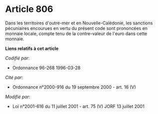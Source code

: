 # Article 806

Dans les territoires d'outre-mer et en Nouvelle-Calédonie, les sanctions pécuniaires encourues en vertu du présent code sont
prononcées en monnaie locale, compte tenu de la contre-valeur de l'euro dans cette monnaie.

**Liens relatifs à cet article**

_Codifié par_:

  - Ordonnance 96-268 1996-03-28

_Cité par_:

  - Ordonnance n°2000-916 du 19 septembre 2000 - art. 16 (V)

_Modifié par_:

  - Loi n°2001-616 du 11 juillet 2001 - art. 75 (V) JORF 13 juillet 2001
